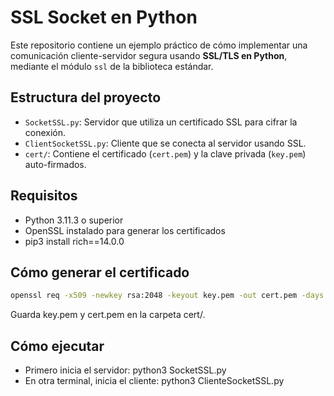 # SSL Socket en Python

Este repositorio contiene un ejemplo práctico de cómo implementar una comunicación cliente-servidor segura usando **SSL/TLS en Python**, mediante el módulo `ssl` de la biblioteca estándar.

## Estructura del proyecto

- `SocketSSL.py`: Servidor que utiliza un certificado SSL para cifrar la conexión.
- `ClientSocketSSL.py`: Cliente que se conecta al servidor usando SSL.
- `cert/`: Contiene el certificado (`cert.pem`) y la clave privada (`key.pem`) auto-firmados.

## Requisitos

- Python 3.11.3 o superior
- OpenSSL instalado para generar los certificados
- pip3 install rich==14.0.0


## Cómo generar el certificado

```bash
openssl req -x509 -newkey rsa:2048 -keyout key.pem -out cert.pem -days 365 -nodes
```
Guarda key.pem y cert.pem en la carpeta cert/. 

## Cómo ejecutar
- Primero inicia el servidor: python3 SocketSSL.py
- En otra terminal, inicia el cliente: python3 ClienteSocketSSL.py

